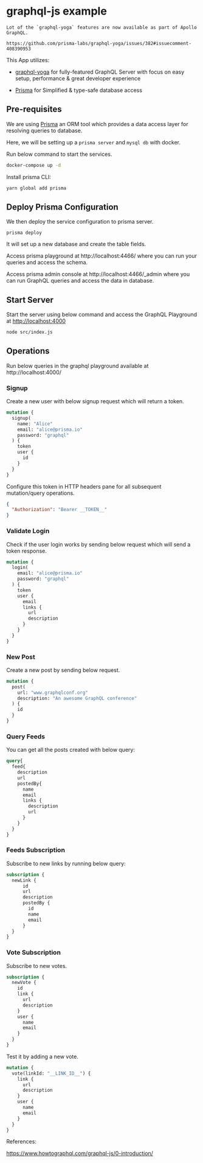 # graphql-js example

```
Lot of the `graphql-yoga` features are now available as part of Apollo GraphQL. 

https://github.com/prisma-labs/graphql-yoga/issues/382#issuecomment-408390953
```

This App utilizes:

- [graphql-yoga](https://github.com/prisma-labs/graphql-yoga) for fully-featured GraphQL Server with focus on easy setup, performance & great developer experience

- [Prisma](https://www.prisma.io/) for Simplified & type-safe database access


## Pre-requisites

We are using [Prisma](https://www.prisma.io/) an ORM tool which provides a data access layer for resolving queries to database.

Here, we will be setting up a ``prisma server`` and ``mysql db`` with docker.

Run below command to start the services.

```bash
docker-compose up -d
```

Install prisma CLI:

```bash
yarn global add prisma
```

## Deploy Prisma Configuration

We then deploy the service configuration to prisma server.

```
prisma deploy
```

It will set up a new database and create the table fields.

Access prisma playground at http://localhost:4466/ where you can run your queries and access the schema.

Access prisma admin console at http://localhost:4466/_admin where you can run GraphQL queries and access the data in database.

## Start Server

Start the server using below command and access the GraphQL Playground at <http://localhost:4000>

```bash
node src/index.js
```

## Operations

Run below queries in the graphql playground available at http://localhost:4000/

### Signup

Create a new user with below signup request which will return a token.

```graphql
mutation {
  signup(
    name: "Alice"
    email: "alice@prisma.io"
    password: "graphql"
  ) {
    token
    user {
      id
    }
  }
}
```

Configure this token in HTTP headers pane for all subsequent mutation/query operations.

```json
{
  "Authorization": "Bearer __TOKEN__"
}
```

### Validate Login

Check if the user login works by sending below request which will send a token response.

```graphql
mutation {
  login(
    email: "alice@prisma.io"
    password: "graphql"
  ) {
    token
    user {
      email
      links {
        url
        description
      }
    }
  }
}
```

### New Post

Create a new post by sending below request.

```graphql
mutation {
  post(
    url: "www.graphqlconf.org"
    description: "An awesome GraphQL conference"
  ) {
    id
  }
}
```

### Query Feeds

You can get all the posts created with below query:

```graphql
query{
  feed{
    description
    url
    postedBy{
      name
      email
      links {
        description
        url
      }
    }
  }
}
```

### Feeds Subscription

Subscribe to new links by running below query:

```graphql
subscription {
  newLink {
      id
      url
      description
      postedBy {
        id
        name
        email
      }
  }
}
```

### Vote Subscription

Subscribe to new votes.


```graphql
subscription {
  newVote {
    id
    link {
      url
      description
    }
    user {
      name
      email
    }
  }
}
```

Test it by adding a new vote.

```graphql
mutation {
  vote(linkId: "__LINK_ID__") {
    link {
      url
      description
    }
    user {
      name
      email
    }
  }
}
```

References:

<https://www.howtographql.com/graphql-js/0-introduction/>
